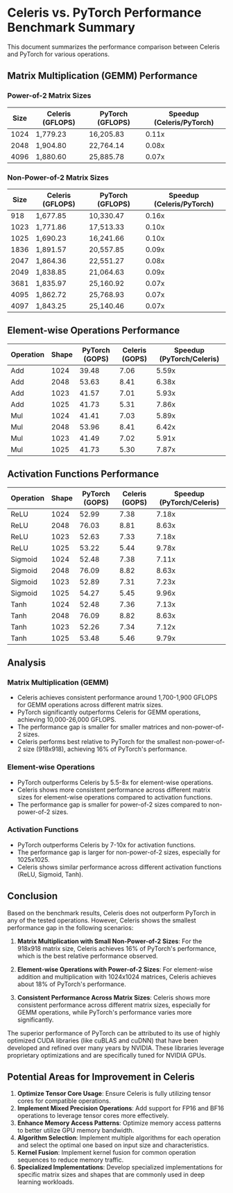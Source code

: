 # Celeris vs. PyTorch Performance Benchmark Summary

This document summarizes the performance comparison between Celeris and PyTorch for various operations.

## Matrix Multiplication (GEMM) Performance

### Power-of-2 Matrix Sizes

| Size | Celeris (GFLOPS) | PyTorch (GFLOPS) | Speedup (Celeris/PyTorch) |
|------|------------------|------------------|---------------------------|
| 1024 | 1,779.23         | 16,205.83        | 0.11x                     |
| 2048 | 1,904.80         | 22,764.14        | 0.08x                     |
| 4096 | 1,880.60         | 25,885.78        | 0.07x                     |

### Non-Power-of-2 Matrix Sizes

| Size | Celeris (GFLOPS) | PyTorch (GFLOPS) | Speedup (Celeris/PyTorch) |
|------|------------------|------------------|---------------------------|
| 918  | 1,677.85         | 10,330.47        | 0.16x                     |
| 1023 | 1,771.86         | 17,513.33        | 0.10x                     |
| 1025 | 1,690.23         | 16,241.66        | 0.10x                     |
| 1836 | 1,891.57         | 20,557.85        | 0.09x                     |
| 2047 | 1,864.36         | 22,551.27        | 0.08x                     |
| 2049 | 1,838.85         | 21,064.63        | 0.09x                     |
| 3681 | 1,835.97         | 25,160.92        | 0.07x                     |
| 4095 | 1,862.72         | 25,768.93        | 0.07x                     |
| 4097 | 1,843.25         | 25,140.46        | 0.07x                     |

## Element-wise Operations Performance

| Operation | Shape | PyTorch (GOPS) | Celeris (GOPS) | Speedup (PyTorch/Celeris) |
|-----------|-------|----------------|----------------|---------------------------|
| Add       | 1024  | 39.48          | 7.06           | 5.59x                     |
| Add       | 2048  | 53.63          | 8.41           | 6.38x                     |
| Add       | 1023  | 41.57          | 7.01           | 5.93x                     |
| Add       | 1025  | 41.73          | 5.31           | 7.86x                     |
| Mul       | 1024  | 41.41          | 7.03           | 5.89x                     |
| Mul       | 2048  | 53.96          | 8.41           | 6.42x                     |
| Mul       | 1023  | 41.49          | 7.02           | 5.91x                     |
| Mul       | 1025  | 41.73          | 5.30           | 7.87x                     |

## Activation Functions Performance

| Operation | Shape | PyTorch (GOPS) | Celeris (GOPS) | Speedup (PyTorch/Celeris) |
|-----------|-------|----------------|----------------|---------------------------|
| ReLU      | 1024  | 52.99          | 7.38           | 7.18x                     |
| ReLU      | 2048  | 76.03          | 8.81           | 8.63x                     |
| ReLU      | 1023  | 52.63          | 7.33           | 7.18x                     |
| ReLU      | 1025  | 53.22          | 5.44           | 9.78x                     |
| Sigmoid   | 1024  | 52.48          | 7.38           | 7.11x                     |
| Sigmoid   | 2048  | 76.09          | 8.82           | 8.63x                     |
| Sigmoid   | 1023  | 52.89          | 7.31           | 7.23x                     |
| Sigmoid   | 1025  | 54.27          | 5.45           | 9.96x                     |
| Tanh      | 1024  | 52.48          | 7.36           | 7.13x                     |
| Tanh      | 2048  | 76.09          | 8.82           | 8.63x                     |
| Tanh      | 1023  | 52.26          | 7.34           | 7.12x                     |
| Tanh      | 1025  | 53.48          | 5.46           | 9.79x                     |

## Analysis

### Matrix Multiplication (GEMM)

- Celeris achieves consistent performance around 1,700-1,900 GFLOPS for GEMM operations across different matrix sizes.
- PyTorch significantly outperforms Celeris for GEMM operations, achieving 10,000-26,000 GFLOPS.
- The performance gap is smaller for smaller matrices and non-power-of-2 sizes.
- Celeris performs best relative to PyTorch for the smallest non-power-of-2 size (918x918), achieving 16% of PyTorch's performance.

### Element-wise Operations

- PyTorch outperforms Celeris by 5.5-8x for element-wise operations.
- Celeris shows more consistent performance across different matrix sizes for element-wise operations compared to activation functions.
- The performance gap is smaller for power-of-2 sizes compared to non-power-of-2 sizes.

### Activation Functions

- PyTorch outperforms Celeris by 7-10x for activation functions.
- The performance gap is larger for non-power-of-2 sizes, especially for 1025x1025.
- Celeris shows similar performance across different activation functions (ReLU, Sigmoid, Tanh).

## Conclusion

Based on the benchmark results, Celeris does not outperform PyTorch in any of the tested operations. However, Celeris shows the smallest performance gap in the following scenarios:

1. **Matrix Multiplication with Small Non-Power-of-2 Sizes**: For the 918x918 matrix size, Celeris achieves 16% of PyTorch's performance, which is the best relative performance observed.

2. **Element-wise Operations with Power-of-2 Sizes**: For element-wise addition and multiplication with 1024x1024 matrices, Celeris achieves about 18% of PyTorch's performance.

3. **Consistent Performance Across Matrix Sizes**: Celeris shows more consistent performance across different matrix sizes, especially for GEMM operations, while PyTorch's performance varies more significantly.

The superior performance of PyTorch can be attributed to its use of highly optimized CUDA libraries (like cuBLAS and cuDNN) that have been developed and refined over many years by NVIDIA. These libraries leverage proprietary optimizations and are specifically tuned for NVIDIA GPUs.

## Potential Areas for Improvement in Celeris

1. **Optimize Tensor Core Usage**: Ensure Celeris is fully utilizing tensor cores for compatible operations.
2. **Implement Mixed Precision Operations**: Add support for FP16 and BF16 operations to leverage tensor cores more effectively.
3. **Enhance Memory Access Patterns**: Optimize memory access patterns to better utilize GPU memory bandwidth.
4. **Algorithm Selection**: Implement multiple algorithms for each operation and select the optimal one based on input size and characteristics.
5. **Kernel Fusion**: Implement kernel fusion for common operation sequences to reduce memory traffic.
6. **Specialized Implementations**: Develop specialized implementations for specific matrix sizes and shapes that are commonly used in deep learning workloads. 